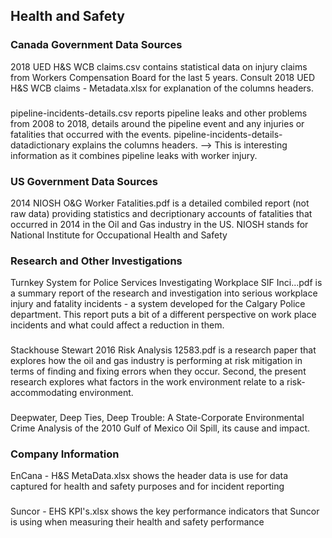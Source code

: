 ## Health and Safety ##

### Canada Government Data Sources ###
2018 UED H&S WCB claims.csv contains statistical data on injury claims from Workers Compensation Board for the last 5 years. Consult 2018 UED H&S WCB claims - Metadata.xlsx for explanation of the columns headers.
###
pipeline-incidents-details.csv reports pipeline leaks and other problems from 2008 to 2018, details around the pipeline event and any injuries or fatalities that occurred with the events. pipeline-incidents-details-datadictionary explains the columns headers. --> This is interesting information as it combines pipeline leaks with worker injury.
### US Government Data Sources ###
2014 NIOSH O&G Worker Fatalities.pdf is a detailed combiled report (not raw data) providing statistics and decriptionary accounts of fatalities that occurred in 2014 in the Oil and Gas industry in the US. NIOSH stands for National Institute for Occupational Health and Safety
### Research and Other Investigations
Turnkey System for Police Services Investigating Workplace SIF Inci...pdf is a summary report of the research and investigation into serious workplace injury and fatality incidents - a system developed for the Calgary Police department. This report puts a bit of a different perspective on work place incidents and what could affect a reduction in them.
###
Stackhouse Stewart 2016 Risk Analysis 12583.pdf is a research paper that explores how the oil and gas industry is performing at risk mitigation in terms of finding and fixing errors when they occur. Second, the present research explores what factors in the work environment relate to a risk-accommodating environment.
###
Deepwater, Deep Ties, Deep Trouble: A State-Corporate Environmental Crime Analysis of the 2010 Gulf of Mexico Oil Spill, its cause and impact.
### Company Information
EnCana - H&S MetaData.xlsx shows the header data is use for data captured for health and safety purposes and for incident reporting
###
Suncor - EHS KPI's.xlsx shows the key performance indicators that Suncor is using when measuring their health and safety performance
